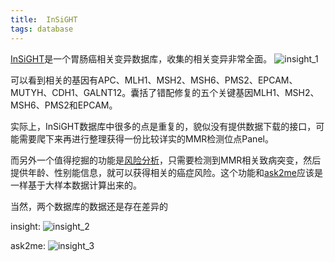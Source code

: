 ```yaml
---
title:  InSiGHT
tags: database
---
```


[InSiGHT](https://www.insight-database.org/)是一个胃肠癌相关变异数据库，收集的相关变异非常全面。
![insight_1](https://raw.githubusercontent.com/pzweuj/pzweuj.github.io/master/downloads/images/InSiGHT_1.jpg)

可以看到相关的基因有APC、MLH1、MSH2、MSH6、PMS2、EPCAM、MUTYH、CDH1、GALNT12。囊括了错配修复的五个关键基因MLH1、MSH2、MSH6、PMS2和EPCAM。

实际上，InSiGHT数据库中很多的点是重复的，貌似没有提供数据下载的接口，可能需要爬下来再进行整理获得一份比较详实的MMR检测位点Panel。

而另外一个值得挖掘的功能是[风险分析](https://www.insight-database.org/#tabs-12)，只需要检测到MMR相关致病突变，然后提供年龄、性别能信息，就可以获得相关的癌症风险。这个功能和[ask2me](https://ask2me.org/)应该是一样基于大样本数据计算出来的。

当然，两个数据库的数据还是存在差异的

insight:
![insight_2](https://raw.githubusercontent.com/pzweuj/pzweuj.github.io/master/downloads/images/InSiGHT_2.jpg)

ask2me:
![insight_3](https://raw.githubusercontent.com/pzweuj/pzweuj.github.io/master/downloads/images/InSiGHT_3.jpg)